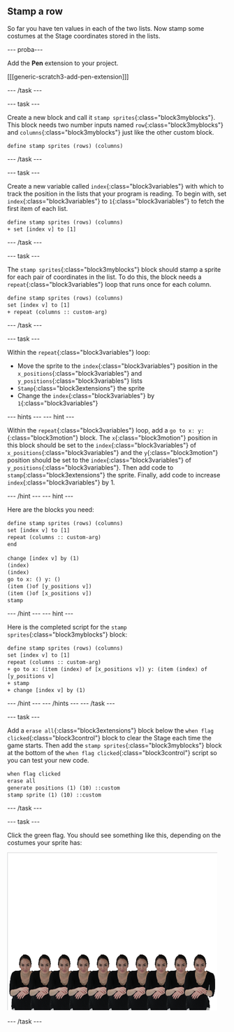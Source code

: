 ## Stamp a row

So far you have ten values in each of the two lists. Now stamp some costumes at the Stage coordinates stored in the lists.

\--- proba\---

Add the **Pen** extension to your project.

[[[generic-scratch3-add-pen-extension]]]

\--- /task \---

\--- task \---

Create a new block and call it `stamp sprites`{:class="block3myblocks"}. This block needs two number inputs named `row`{:class="block3myblocks"} and `columns`{:class="block3myblocks"} just like the other custom block.

```blocks3
define stamp sprites (rows) (columns)
```

\--- /task \---

\--- task \---

Create a new variable called `index`{:class="block3variables"} with which to track the position in the lists that your program is reading. To begin with, set `index`{:class="block3variables"} to `1`{:class="block3variables"} to fetch the first item of each list.

```blocks3
define stamp sprites (rows) (columns)
+ set [index v] to [1]
```

\--- /task \---

\--- task \---

The `stamp sprites`{:class="block3myblocks"} block should stamp a sprite for each pair of coordinates in the list. To do this, the block needs a `repeat`{:class="block3variables"} loop that runs once for each column.

```blocks3
define stamp sprites (rows) (columns)
set [index v] to [1]
+ repeat (columns :: custom-arg)
```

\--- /task \---

\--- task \---

Within the `repeat`{:class="block3variables"} loop:

- Move the sprite to the `index`{:class="block3variables"} position in the `x_positions`{:class="block3variables"} and `y_positions`{:class="block3variables"} lists
- `Stamp`{:class="block3extensions"} the sprite
- Change the `index`{:class="block3variables"} by `1`{:class="block3variables"}

\--- hints \--- \--- hint \---

Within the `repeat`{:class="block3variables"} loop, add a `go to x: y:`{:class="block3motion"} block. The `x`{:class="block3motion"} position in this block should be set to the `index`{:class="block3variables"} of `x_positions`{:class="block3variables"} and the `y`{:class="block3motion"} position should be set to the `index`{:class="block3variables"} of `y_positions`{:class="block3variables"}. Then add code to `stamp`{:class="block3extensions"} the sprite. Finally, add code to increase `index`{:class="block3variables"} by 1.

\--- /hint \--- \--- hint \---

Here are the blocks you need:

```blocks3
define stamp sprites (rows) (columns)
set [index v] to [1]
repeat (columns :: custom-arg)
end

change [index v] by (1)
(index) 
(index) 
go to x: () y: ()
(item ()of [y_positions v])
(item ()of [x_positions v])
stamp
```

\--- /hint \--- \--- hint \---

Here is the completed script for the `stamp sprites`{:class="block3myblocks"} block:

```blocks3
define stamp sprites (rows) (columns)
set [index v] to [1]
repeat (columns :: custom-arg)
+ go to x: (item (index) of [x_positions v]) y: (item (index) of [y_positions v]
+ stamp
+ change [index v] by (1)
```

\--- /hint \--- \--- /hints \--- \--- /task \---

\--- task \---

Add a `erase all`{:class="block3extensions"} block below the `when flag clicked`{:class="block3control"} block to clear the Stage each time the game starts. Then add the `stamp sprites`{:class="block3myblocks"} block at the bottom of the `when flag clicked`{:class="block3control"} script so you can test your new code.

```blocks3
when flag clicked
erase all
generate positions (1) (10) ::custom
stamp sprite (1) (10) ::custom
```

\--- /task \---

\--- task \---

Click the green flag. You should see something like this, depending on the costumes your sprite has:

![stamped sprites](images/stamped_sprites.png)

\--- /task \---